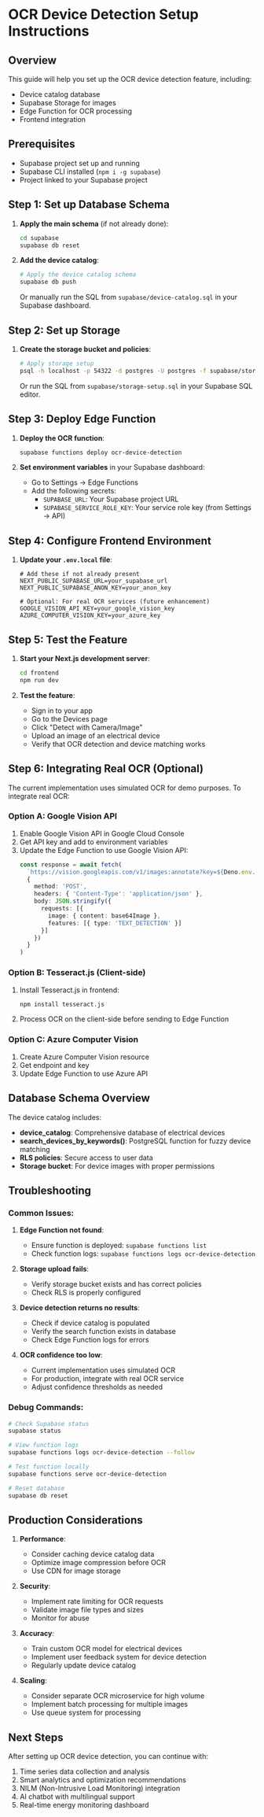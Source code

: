 # OCR Device Detection Setup Instructions

## Overview
This guide will help you set up the OCR device detection feature, including:
- Device catalog database
- Supabase Storage for images
- Edge Function for OCR processing
- Frontend integration

## Prerequisites
- Supabase project set up and running
- Supabase CLI installed (`npm i -g supabase`)
- Project linked to your Supabase project

## Step 1: Set up Database Schema

1. **Apply the main schema** (if not already done):
   ```bash
   cd supabase
   supabase db reset
   ```

2. **Add the device catalog**:
   ```bash
   # Apply the device catalog schema
   supabase db push
   ```
   
   Or manually run the SQL from `supabase/device-catalog.sql` in your Supabase dashboard.

## Step 2: Set up Storage

1. **Create the storage bucket and policies**:
   ```bash
   # Apply storage setup
   psql -h localhost -p 54322 -d postgres -U postgres -f supabase/storage-setup.sql
   ```
   
   Or run the SQL from `supabase/storage-setup.sql` in your Supabase SQL editor.

## Step 3: Deploy Edge Function

1. **Deploy the OCR function**:
   ```bash
   supabase functions deploy ocr-device-detection
   ```

2. **Set environment variables** in your Supabase dashboard:
   - Go to Settings → Edge Functions
   - Add the following secrets:
     - `SUPABASE_URL`: Your Supabase project URL
     - `SUPABASE_SERVICE_ROLE_KEY`: Your service role key (from Settings → API)

## Step 4: Configure Frontend Environment

1. **Update your `.env.local` file**:
   ```env
   # Add these if not already present
   NEXT_PUBLIC_SUPABASE_URL=your_supabase_url
   NEXT_PUBLIC_SUPABASE_ANON_KEY=your_anon_key
   
   # Optional: For real OCR services (future enhancement)
   GOOGLE_VISION_API_KEY=your_google_vision_key
   AZURE_COMPUTER_VISION_KEY=your_azure_key
   ```

## Step 5: Test the Feature

1. **Start your Next.js development server**:
   ```bash
   cd frontend
   npm run dev
   ```

2. **Test the feature**:
   - Sign in to your app
   - Go to the Devices page
   - Click "Detect with Camera/Image"
   - Upload an image of an electrical device
   - Verify that OCR detection and device matching works

## Step 6: Integrating Real OCR (Optional)

The current implementation uses simulated OCR for demo purposes. To integrate real OCR:

### Option A: Google Vision API
1. Enable Google Vision API in Google Cloud Console
2. Get API key and add to environment variables
3. Update the Edge Function to use Google Vision API:
   ```typescript
   const response = await fetch(
     `https://vision.googleapis.com/v1/images:annotate?key=${Deno.env.get('GOOGLE_VISION_API_KEY')}`,
     {
       method: 'POST',
       headers: { 'Content-Type': 'application/json' },
       body: JSON.stringify({
         requests: [{
           image: { content: base64Image },
           features: [{ type: 'TEXT_DETECTION' }]
         }]
       })
     }
   )
   ```

### Option B: Tesseract.js (Client-side)
1. Install Tesseract.js in frontend:
   ```bash
   npm install tesseract.js
   ```
2. Process OCR on the client-side before sending to Edge Function

### Option C: Azure Computer Vision
1. Create Azure Computer Vision resource
2. Get endpoint and key
3. Update Edge Function to use Azure API

## Database Schema Overview

The device catalog includes:
- **device_catalog**: Comprehensive database of electrical devices
- **search_devices_by_keywords()**: PostgreSQL function for fuzzy device matching
- **RLS policies**: Secure access to user data
- **Storage bucket**: For device images with proper permissions

## Troubleshooting

### Common Issues:

1. **Edge Function not found**:
   - Ensure function is deployed: `supabase functions list`
   - Check function logs: `supabase functions logs ocr-device-detection`

2. **Storage upload fails**:
   - Verify storage bucket exists and has correct policies
   - Check RLS is properly configured

3. **Device detection returns no results**:
   - Check if device catalog is populated
   - Verify the search function exists in database
   - Check Edge Function logs for errors

4. **OCR confidence too low**:
   - Current implementation uses simulated OCR
   - For production, integrate with real OCR service
   - Adjust confidence thresholds as needed

### Debug Commands:

```bash
# Check Supabase status
supabase status

# View function logs
supabase functions logs ocr-device-detection --follow

# Test function locally
supabase functions serve ocr-device-detection

# Reset database
supabase db reset
```

## Production Considerations

1. **Performance**:
   - Consider caching device catalog data
   - Optimize image compression before OCR
   - Use CDN for image storage

2. **Security**:
   - Implement rate limiting for OCR requests
   - Validate image file types and sizes
   - Monitor for abuse

3. **Accuracy**:
   - Train custom OCR model for electrical devices
   - Implement user feedback system for device detection
   - Regularly update device catalog

4. **Scaling**:
   - Consider separate OCR microservice for high volume
   - Implement batch processing for multiple images
   - Use queue system for processing

## Next Steps

After setting up OCR device detection, you can continue with:
1. Time series data collection and analysis
2. Smart analytics and optimization recommendations
3. NILM (Non-Intrusive Load Monitoring) integration
4. AI chatbot with multilingual support
5. Real-time energy monitoring dashboard
